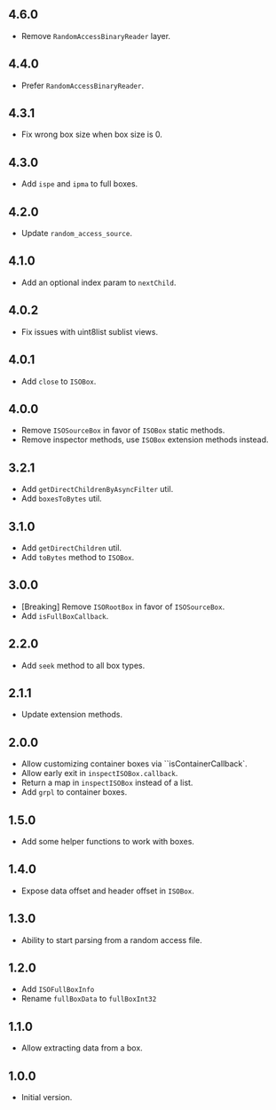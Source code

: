 ## 4.6.0

- Remove `RandomAccessBinaryReader` layer.

## 4.4.0

- Prefer `RandomAccessBinaryReader`.

## 4.3.1

- Fix wrong box size when box size is 0.

## 4.3.0

- Add `ispe` and `ipma` to full boxes.

## 4.2.0

- Update `random_access_source`.

## 4.1.0

- Add an optional index param to `nextChild`.

## 4.0.2

- Fix issues with uint8list sublist views.

## 4.0.1

- Add `close` to `ISOBox`.

## 4.0.0

- Remove `ISOSourceBox` in favor of `ISOBox` static methods.
- Remove inspector methods, use `ISOBox` extension methods instead.

## 3.2.1

- Add `getDirectChildrenByAsyncFilter` util.
- Add `boxesToBytes` util.

## 3.1.0

- Add `getDirectChildren` util.
- Add `toBytes` method to `ISOBox`.

## 3.0.0

- [Breaking] Remove `ISORootBox` in favor of `ISOSourceBox`.
- Add `isFullBoxCallback`.

## 2.2.0

- Add `seek` method to all box types.

## 2.1.1

- Update extension methods.

## 2.0.0

- Allow customizing container boxes via ``isContainerCallback`.
- Allow early exit in `inspectISOBox.callback`.
- Return a map in `inspectISOBox` instead of a list.
- Add `grpl` to container boxes.

## 1.5.0

- Add some helper functions to work with boxes.

## 1.4.0

- Expose data offset and header offset in `ISOBox`.

## 1.3.0

- Ability to start parsing from a random access file.

## 1.2.0

- Add `ISOFullBoxInfo`
- Rename `fullBoxData` to `fullBoxInt32`

## 1.1.0

- Allow extracting data from a box.

## 1.0.0

- Initial version.
